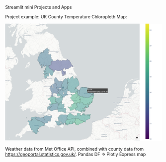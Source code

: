 Streamlit mini Projects and Apps

Project example: UK County Temperature Chloropleth Map: 

![Alt text](/globe/example.png?raw=true "Title")

Weather data from Met Office API, combined with county data from https://geoportal.statistics.gov.uk/. Pandas DF => Plotly Express map
